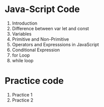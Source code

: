 # Java-Script Code
1. Introduction
1. Difference between var let and const
1. Variables
1. Primitive and Non-Primitive
1. Operators and Expresssions in JavaScript 
1. Conditional Expression 
1. for Loop
1. while loop

# Practice code
1. Practice 1 
1. Practice 2 